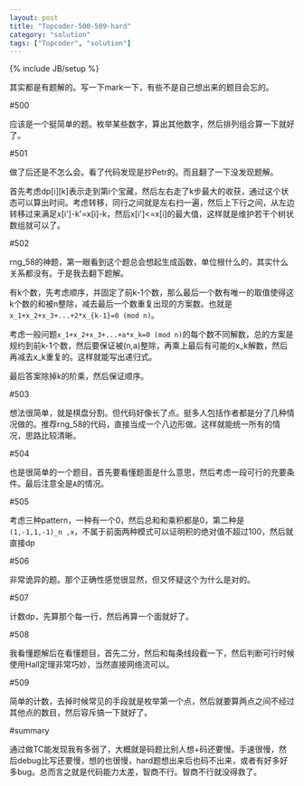 ```yaml
---
layout: post
title: "Topcoder-500-509-hard"
category: "solution"
tags: ["Topcoder", "solution"]
---
```

{% include JB/setup %}

其实都是有题解的。写一下mark一下，有些不是自己想出来的题目会忘的。

#500

应该是一个挺简单的题。枚举某些数字，算出其他数字，然后排列组合算一下就好了。

#501

做了后还是不怎么会。看了代码发现是抄Petr的。而且翻了一下没发现题解。

首先考虑dp[i][k]表示走到第i个宝藏，然后左右走了k步最大的收获，通过这个状态可以算出时间。考虑转移，同行之间就是左右扫一遍，然后上下行之间，从左边转移过来满足x[i']-k'=x[i]-k，然后x[i']<=x[i]的最大值，这样就是维护若干个树状数组就可以了。

#502

rng_58的神题，第一眼看到这个题总会想起生成函数，单位根什么的，其实什么关系都没有。于是我去翻下题解。

有k个数，先考虑顺序，并固定了前k-1个数，那么最后一个数有唯一的取值使得这k个数的和被n整除，减去最后一个数重复出现的方案数。也就是`x_1+x_2+x_3+...+2*x_{k-1}=0 (mod n)`。

考虑一般问题`x_1+x_2+x_3+...+a*x_k=0 (mod n)`的每个数不同解数，总的方案是规约到前k-1个数，然后要保证被(n,a)整除，再乘上最后有可能的x_k解数，然后再减去x_k重复的。这样就能写出递归式。

最后答案除掉k的阶乘，然后保证顺序。

#503

想法很简单，就是棋盘分割。但代码好像长了点。挺多人包括作者都是分了几种情况做的。推荐rng_58的代码，直接当成一个八边形做。这样就能统一所有的情况，思路比较清晰。

#504

也是很简单的一个题目，首先要看懂题面是什么意思，然后考虑一段可行的充要条件。最后注意全是`A`的情况。

#505

考虑三种pattern，一种有一个0，然后总和和乘积都是0，第二种是`(1,-1,1,-1)_n ,x`，不属于前面两种模式可以证明积的绝对值不超过100，然后就直接dp

#506

非常诡异的题。那个正确性感觉很显然，但又怀疑这个为什么是对的。

#507

计数dp，先算那个每一行，然后再算一个面就好了。

#508

我看懂题解后在看懂题目，首先二分，然后和每条线段截一下，然后判断可行时候使用Hall定理非常巧妙，当然直接网络流可以。

#509

简单的计数，去掉时候常见的手段就是枚举第一个点，然后就要算两点之间不经过其他点的数目，然后容斥搞一下就好了。

#summary

通过做TC能发现我有多弱了，大概就是码题比别人想+码还要慢。手速很慢，然后debug比写还要慢，想的也很慢，hard题想出来后也码不出来，或者有好多好多bug。总而言之就是代码能力太差，智商不行。智商不行就没得救了。